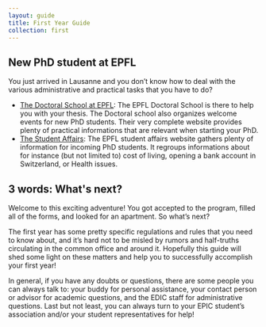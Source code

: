 ```yaml
---
layout: guide
title: First Year Guide
collection: first
---
```


## New PhD student at EPFL
You just arrived in Lausanne and you don’t know how to deal with the various administrative and practical tasks that you have to do?

* [The Doctoral School at EPFL](http://phd.epfl.ch/new-students): The EPFL Doctoral School is there to help you with your thesis. The Doctoral school also organizes welcome events for new PhD students. Their very complete website provides plenty of practical informations that are relevant when starting your PhD.
* [The Student Affairs](https://www.epfl.ch/education/studies/en/): The EPFL student affairs website gathers plenty of information for incoming PhD students. It regroups informations about for instance (but not limited to) cost of living, opening a bank account in Switzerland, or Health issues.

## 3 words: What's next?
Welcome to this exciting adventure! You got accepted to the program, filled all of the forms, and looked for an apartment. So what’s next?

The first year has some pretty specific regulations and rules that you need to know about, and it’s hard not to be misled by rumors and half-truths circulating in the common office and around it. Hopefully this guide will shed some light on these matters and help you to successfully accomplish your first year!

In general, if you have any doubts or questions, there are some people you can always talk to: your buddy for personal assistance, your contact person or advisor for academic questions, and the EDIC staff for administrative questions. Last but not least, you can always turn to your EPIC student’s association and/or your student representatives for help!


